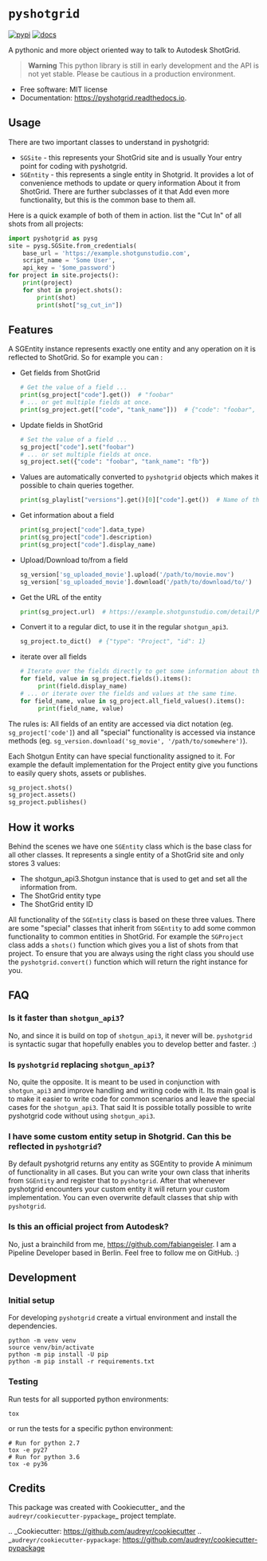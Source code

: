 # `pyshotgrid`
[![pypi](https://img.shields.io/pypi/v/pyshotgrid.svg)](https://pypi.python.org/pypi/pyshotgrid)
[![docs](https://readthedocs.org/projects/pyshotgrid/badge/?version=latest)](https://pyshotgrid.readthedocs.io/en/latest/?version=latest)

A pythonic and more object oriented way to talk to Autodesk ShotGrid.

> **Warning**
> This python library is still in early development and the API is not yet stable.
> Please be cautious in a production environment.

* Free software: MIT license
* Documentation: https://pyshotgrid.readthedocs.io.

## Usage

There are two important classes to understand in pyshotgrid:
  - `SGSite` - this represents your ShotGrid site and is usually
    Your entry point for coding with pyshotgrid.
  - `SGEntity` - this represents a single entity in Shotgrid.
    It provides a lot of convenience methods to update or query information
    About it from ShotGrid. There are further subclasses of it that
    Add even more functionality, but this is the common base to them all.

Here is a quick example of both of them in action.
list the "Cut In" of all shots from all projects:

```python
import pyshotgrid as pysg
site = pysg.SGSite.from_credentials(
    base_url = 'https://example.shotgunstudio.com',
    script_name = 'Some User',
    api_key = '$ome_password')
for project in site.projects():
    print(project)
    for shot in project.shots():
        print(shot)
        print(shot["sg_cut_in"])
```

## Features

A SGEntity instance represents exactly one entity and any operation on it is reflected to ShotGrid.
So for example you can :

* Get fields from ShotGrid
  ```python
  # Get the value of a field ...
  print(sg_project["code"].get())  # "foobar"
  # ... or get multiple fields at once.
  print(sg_project.get(["code", "tank_name"]))  # {"code": "foobar", "tank_name": "fb"}
  ```
* Update fields in ShotGrid
  ```python
  # Set the value of a field ...
  sg_project["code"].set("foobar")
  # ... or set multiple fields at once.
  sg_project.set({"code": "foobar", "tank_name": "fb"})
  ```
* Values are automatically converted to `pyshotgrid` objects which makes it
  possible to chain queries together.
  ```python
  print(sg_playlist["versions"].get()[0]["code"].get())  # Name of the first Version in the Playlist.
  ```
* Get information about a field
  ```python
  print(sg_project["code"].data_type)
  print(sg_project["code"].description)
  print(sg_project["code"].display_name)
  ```
* Upload/Download to/from a field
  ```python
  sg_version['sg_uploaded_movie'].upload('/path/to/movie.mov')
  sg_version['sg_uploaded_movie'].download('/path/to/download/to/')
  ```
* Get the URL of the entity
  ```python
  print(sg_project.url)  # https://example.shotgunstudio.com/detail/Project/1
  ```
* Convert it to a regular dict, to use it in the regular `shotgun_api3`.
  ```python
  sg_project.to_dict()  # {"type": "Project", "id": 1}
  ```
* iterate over all fields
  ```python
  # Iterate over the fields directly to get some information about them...
  for field, value in sg_project.fields().items():
       print(field.display_name)
  # ... or iterate over the fields and values at the same time.
  for field_name, value in sg_project.all_field_values().items():
       print(field_name, value)
  ```
The rules is: All fields of an entity are accessed via dict notation (eg. `sg_project['code']`)
              and all "special" functionality is accessed via instance methods (eg. `sg_version.download('sg_movie', '/path/to/somewhere')`).

Each Shotgun Entity can have special functionality assigned to it. For example the
default implementation for the Project entity give you functions to easily query shots, assets
or publishes.
  ```python
  sg_project.shots()
  sg_project.assets()
  sg_project.publishes()
  ```

## How it works

Behind the scenes we have one `SGEntity` class which is the base class for all
other classes. It represents a single entity of a ShotGrid site and only
stores 3 values:
 - The shotgun_api3.Shotgun instance that is used to get and set all the information from.
 - The ShotGrid entity type
 - The ShotGrid entity ID

All functionality of the `SGEntity` class is based on these three values.
There are some "special" classes that inherit from `SGEntity` to add some
common functionality to common entities in ShotGrid. For example the `SGProject`
class adds a `shots()` function which gives you a list of shots from that project.
To ensure that you are always using the right class you should use the `pyshotgrid.convert()`
function which will return the right instance for you.

## FAQ

### Is it faster than `shotgun_api3`?
No, and since it is build on top of `shotgun_api3`, it never will be.
`pyshotgrid` is syntactic sugar that hopefully enables you to develop better and faster. :)

### Is `pyshotgrid` replacing `shotgun_api3`?
No, quite the opposite. It is meant to be used in conjunction with `shotgun_api3` and
improve handling and writing code with it. Its main goal is to make it easier to write
code for common scenarios and leave the special cases for the `shotgun_api3`. That said
It is possible totally possible to write pyshotgrid code without using `shotgun_api3`.

### I have some custom entity setup in Shotgrid. Can this be reflected in `pyshotgrid`?
By default pyshotgrid returns any entity as SGEntity to provide
A minimum of functionality in all cases. But you can write your own class
that inherits from `SGEntity` and register that to `pyshotgrid`. After that
whenever pyshotgrid encounters your custom entity it will
return your custom implementation. You can even overwrite
default classes that ship with `pyshotgrid`.

### Is this an official project from Autodesk?
No, just a brainchild from me, https://github.com/fabiangeisler.
I am a Pipeline Developer based in Berlin.
Feel free to follow me on GitHub. :)

## Development

### Initial setup
For developing `pyshotgrid` create a virtual environment and install the dependencies.
```shell
python -m venv venv
source venv/bin/activate
python -m pip install -U pip
python -m pip install -r requirements.txt
```

### Testing
Run tests for all supported python environments:
```shell
tox
```
or run the tests for a specific python environment:
```shell
# Run for python 2.7
tox -e py27
# Run for python 3.6
tox -e py36
```

## Credits

This package was created with Cookiecutter_ and the `audreyr/cookiecutter-pypackage`_ project template.

.. _Cookiecutter: https://github.com/audreyr/cookiecutter
.. _`audreyr/cookiecutter-pypackage`: https://github.com/audreyr/cookiecutter-pypackage
